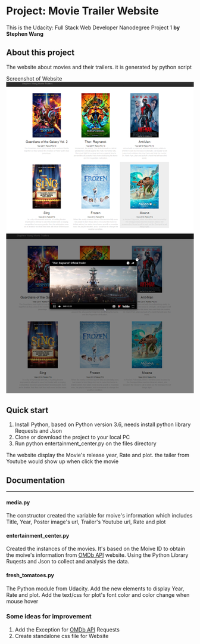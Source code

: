 # Project: Movie Trailer Website
This is the Udacity: Full Stack Web Developer Nanodegree Project 1
**by Stephen Wang**

## About this project
The website about movies and their trailers. it is generated by python script

Screenshot of Website   
![Full_Page](https://github.com/stephenwang99/udacity_movie-trailer-website/blob/master/img/Screenshot_1.png)   
![Trailer](https://github.com/stephenwang99/udacity_movie-trailer-website/blob/master/img/Screenshot_2.png)

## Quick start
1. Install Python, based on Python version 3.6, needs install python library Requests and Json
2. Clone or download the project to your local PC
3. Run python entertainment_center.py on the files directory  

The website display the Movie's release year, Rate and plot. the tailer from Youtube would show up when click the movie

## Documentation
---
#### media.py
The constructor created the variable for moive's information which includes Title, Year, Poster image's url, Trailer's Youtube url, Rate and plot

#### entertainment_center.py
Created the instances of the movies. It's based on the Moive ID to obtain the moive's information from [OMDb API](http://www.omdbapi.com/) website. Using the Python Library Ruqests and Json to collect and analysis the data.

#### fresh_tomatoes.py
The Python module from Udacity. Add the new elements to display Year, Rate and plot. Add the text/css for plot's font color and color change when mouse hover

### Some ideas for improvement
1. Add the Exception for [OMDb API](http://www.omdbapi.com/) Requests
2. Create standalone css file for Website
